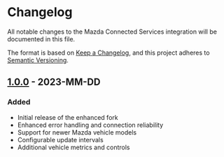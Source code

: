 # Changelog

All notable changes to the Mazda Connected Services integration will be documented in this file.

The format is based on [Keep a Changelog](https://keepachangelog.com/en/1.0.0/),
and this project adheres to [Semantic Versioning](https://semver.org/spec/v2.0.0.html).

## [1.0.0] - 2023-MM-DD

### Added
- Initial release of the enhanced fork
- Enhanced error handling and connection reliability
- Support for newer Mazda vehicle models
- Configurable update intervals
- Additional vehicle metrics and controls

[1.0.0]: https://github.com/YOUR-GITHUB-USERNAME/home-assistant-mazda/releases/tag/v1.0.0
